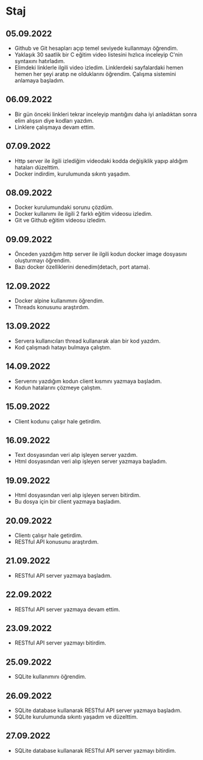 # Staj
## 05.09.2022
- Github ve Git hesapları açıp temel seviyede kullanmayı öğrendim.
- Yaklaşık 30 saatlik bir C eğitim video listesini hızlıca inceleyip C'nin syntaxını hatırladım.
- Elimdeki linklerle ilgili video izledim. Linklerdeki sayfalardaki hemen hemen her şeyi aratıp ne olduklarını öğrendim. Çalışma sistemini anlamaya başladım.
## 06.09.2022
- Bir gün önceki linkleri tekrar inceleyip mantığını daha iyi anladıktan sonra elim alışsın diye kodları yazdım.
- Linklere çalışmaya devam ettim.
## 07.09.2022
- Http server ile ilgili izlediğim videodaki kodda değişiklik yapıp aldığım hataları düzelttim.
- Docker indirdim, kurulumunda sıkıntı yaşadım.
## 08.09.2022
- Docker kurulumundaki sorunu çözdüm.
- Docker kullanımı ile ilgili 2 farklı eğitim videosu izledim.
- Git ve Github eğitim videosu izledim.
## 09.09.2022
- Önceden yazdığım http server ile ilgili kodun docker image dosyasını oluşturmayı öğrendim.
- Bazı docker özelliklerini denedim(detach, port atama).
## 12.09.2022
- Docker alpine kullanımını öğrendim.
- Threads konusunu araştırdım.
## 13.09.2022
- Servera kullanıcıları thread kullanarak alan bir kod yazdım.
- Kod çalışmadı hatayı bulmaya çalıştım.
## 14.09.2022
- Serverını yazdığım kodun client kısmını yazmaya başladım.
- Kodun hatalarını çözmeye çalıştım.
## 15.09.2022
- Client kodunu çalışır hale getirdim.
## 16.09.2022
- Text dosyasından veri alıp işleyen server yazdım.
- Html dosyasından veri alıp işleyen server yazmaya başladım.
## 19.09.2022
- Html dosyasından veri alıp işleyen serverı bitirdim.
- Bu dosya için bir client yazmaya başladım.
## 20.09.2022
- Clientı çalışır hale getirdim.
- RESTful API konusunu araştırdım.
## 21.09.2022
- RESTful API server yazmaya başladım.
## 22.09.2022
- RESTful API server yazmaya devam ettim.
## 23.09.2022
- RESTful API server yazmayı bitirdim.
## 25.09.2022
- SQLite kullanımını öğrendim.
## 26.09.2022
- SQLite database kullanarak RESTful API server yazmaya başladım.
- SQLite kurulumunda sıkıntı yaşadım ve düzelttim.
## 27.09.2022
- SQLite database kullanarak RESTful API server yazmayı bitirdim.
